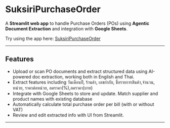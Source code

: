#  SuksiriPurchaseOrder

A **Streamlit web app** to handle Purchase Orders (POs) using **Agentic Document Extraction** and integration with **Google Sheets**.

Try using the app here: [SuksiriPurchaseOrder](https://suksiripurchaseorder.streamlit.app/)

---

##  Features

- Upload or scan PO documents and extract structured data using AI-powered doc extraction, working both in English and Thai.
- Extract features including วันเดือนปี, ร้านค้า, เลขกำกับ, ชื่อรายการสินค้า,จำนวน, หน่วย, ราคาต่อหน่วย, ลดราคา(%),ลดราคา(บาท)
- Integrate with Google Sheets to store and update. Match supplier and product names with existing database
- Automatically calculate total purchase order per bill (with or without VAT)
- Review and edit extracted info with UI from Streamlit.

---
